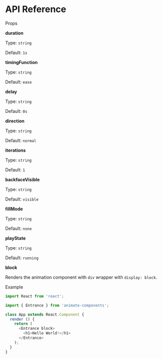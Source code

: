 # API Reference

Props

**duration**

Type: `string`

Default: `1s`

**timingFunction**

Type: `string`

Default: `ease`

**delay**

Type: `string`

Default: `0s`

**direction**

Type: `string`

Default: `normal`

**iterations**

Type: `string`

Default: `1`

**backfaceVisible**

Type: `string`

Default: `visible`

**fillMode**

Type: `string`

Default: `none`

**playState**

Type: `string`

Default: `running`

**block**

Renders the animation component with `div` wrapper with `display: block`.

Example

```javascript
import React from 'react';

import { Entrance } from 'animate-components';

class App extends React.Component {
  render () {
    return (
      <Entrance block>
        <h1>Hello World!</h1>
      </Entrance>
    );
  }
}
```
